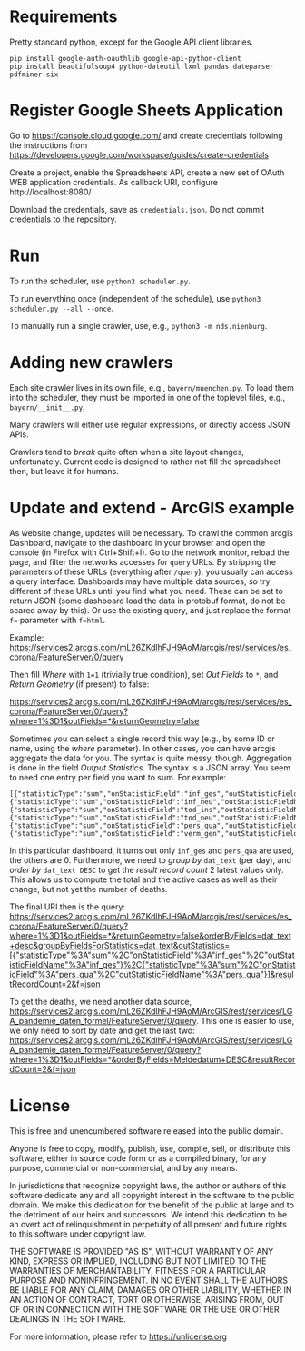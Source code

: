 Requirements
============
Pretty standard python, except for the Google API client libraries.

```
pip install google-auth-oauthlib google-api-python-client
pip install beautifulsoup4 python-dateutil lxml pandas dateparser pdfminer.six
```

Register Google Sheets Application
==================================

Go to <https://console.cloud.google.com/>
and create credentials following the instructions from
<https://developers.google.com/workspace/guides/create-credentials>

Create a project, enable the Spreadsheets API,
create a new set of OAuth WEB application credentials.
As callback URI, configure http://localhost:8080/

Download the credentials, save as `credentials.json`.
Do not commit credentials to the repository.


Run
===

To run the scheduler, use `python3 scheduler.py`.

To run everything once (independent of the schedule), use `python3 scheduler.py --all --once`.

To manually run a single crawler, use, e.g., `python3 -m nds.nienburg`.


Adding new crawlers
===================

Each site crawler lives in its own file, e.g., `bayern/muenchen.py`.
To load them into the scheduler, they must be imported in one of the toplevel files, e.g., `bayern/__init__.py`.

Many crawlers will either use regular expressions, or directly access JSON APIs.

Crawlers tend to *break* quite often when a site layout changes, unfortunately.
Current code is designed to rather not fill the spreadsheet then, but leave it for humans.


Update and extend - ArcGIS example
==================================

As website change, updates will be necessary. To crawl the common arcgis
Dashboard, navigate to the dashboard in your browser and open the console
(in Firefox with Ctrl+Shift+I).
Go to the network monitor, reload the page, and filter the networks
accesses for `query` URLs. By stripping the parameters of these URLs
(everything after `/query`), you usually can access a query interface.
Dashboards may have multiple data sources, so try different of these URLs
until you find what you need. These can be set to return JSON (some dashboard
load the data in protobuf format, do not be scared away by this).
Or use the existing query, and just replace the format `f=` parameter
with `f=html`.

Example:
<https://services2.arcgis.com/mL26ZKdlhFJH9AoM/arcgis/rest/services/es_corona/FeatureServer/0/query>

Then fill *Where* with `1=1` (trivially true condition),
set *Out Fields* to `*`, and *Return Geometry* (if present) to false:

<https://services2.arcgis.com/mL26ZKdlhFJH9AoM/arcgis/rest/services/es_corona/FeatureServer/0/query?where=1%3D1&outFields=*&returnGeometry=false>

Sometimes you can select a single record this way (e.g., by some ID or name,
using the *where* parameter). In other cases, you can have arcgis aggregate
the data for you. The syntax is quite messy, though.
Aggregation is done in the field *Output Statistics*.
The syntax is a JSON array. You seem to need one entry per field you want to
sum. For example:
```
[{"statisticType":"sum","onStatisticField":"inf_ges","outStatisticFieldName":"inf_ges"},
{"statisticType":"sum","onStatisticField":"inf_neu","outStatisticFieldName":"inf_neu"},
{"statisticType":"sum","onStatisticField":"tod_ins","outStatisticFieldName":"tod_ins"},
{"statisticType":"sum","onStatisticField":"tod_neu","outStatisticFieldName":"tod_neu"},
{"statisticType":"sum","onStatisticField":"pers_qua","outStatisticFieldName":"pers_qua"},
{"statisticType":"sum","onStatisticField":"verm_gen","outStatisticFieldName":"verm_gen"}]
```
In this particular dashboard, it turns out only `inf_ges` and `pers_qua`
are used, the others are 0. Furthermore, we need to *group by* `dat_text`
(per day), and *order by* `dat_text DESC` to get the *result record count* 2
latest values only. This allows us to compute the total and the active cases
as well as their change, but not yet the number of deaths.

The final URI then is the query: <https://services2.arcgis.com/mL26ZKdlhFJH9AoM/arcgis/rest/services/es_corona/FeatureServer/0/query?where=1%3D1&outFields=*&returnGeometry=false&orderByFields=dat_text+desc&groupByFieldsForStatistics=dat_text&outStatistics=[{"statisticType"%3A"sum"%2C"onStatisticField"%3A"inf_ges"%2C"outStatisticFieldName"%3A"inf_ges"}%2C{"statisticType"%3A"sum"%2C"onStatisticField"%3A"pers_qua"%2C"outStatisticFieldName"%3A"pers_qua"}]&resultRecordCount=2&f=json>

To get the deaths, we need another data source,
<https://services2.arcgis.com/mL26ZKdlhFJH9AoM/ArcGIS/rest/services/LGA_pandemie_daten_formel/FeatureServer/0/query>.
This one is easier to use, we only need to sort by date and get the last two:
<https://services2.arcgis.com/mL26ZKdlhFJH9AoM/ArcGIS/rest/services/LGA_pandemie_daten_formel/FeatureServer/0/query?where=1%3D1&outFields=*&orderByFields=Meldedatum+DESC&resultRecordCount=2&f=json>

License
=======

This is free and unencumbered software released into the public domain.

Anyone is free to copy, modify, publish, use, compile, sell, or
distribute this software, either in source code form or as a compiled
binary, for any purpose, commercial or non-commercial, and by any
means.

In jurisdictions that recognize copyright laws, the author or authors
of this software dedicate any and all copyright interest in the
software to the public domain. We make this dedication for the benefit
of the public at large and to the detriment of our heirs and
successors. We intend this dedication to be an overt act of
relinquishment in perpetuity of all present and future rights to this
software under copyright law.

THE SOFTWARE IS PROVIDED "AS IS", WITHOUT WARRANTY OF ANY KIND,
EXPRESS OR IMPLIED, INCLUDING BUT NOT LIMITED TO THE WARRANTIES OF
MERCHANTABILITY, FITNESS FOR A PARTICULAR PURPOSE AND NONINFRINGEMENT.
IN NO EVENT SHALL THE AUTHORS BE LIABLE FOR ANY CLAIM, DAMAGES OR
OTHER LIABILITY, WHETHER IN AN ACTION OF CONTRACT, TORT OR OTHERWISE,
ARISING FROM, OUT OF OR IN CONNECTION WITH THE SOFTWARE OR THE USE OR
OTHER DEALINGS IN THE SOFTWARE.

For more information, please refer to <https://unlicense.org>
